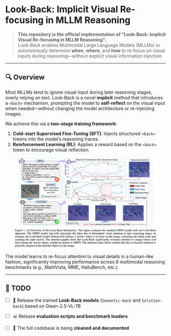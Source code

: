 # Look-Back: Implicit Visual Re-focusing in MLLM Reasoning

> **This repository is the official implementation of "Look-Back: Implicit Visual Re-focusing in MLLM Reasoning".**  
> Look-Back enables Multimodal Large Language Models (MLLMs) to autonomously determine **when**, **where**, and **how** to re-focus on visual inputs during reasoning—without explicit visual information injection.

---

## 🔍 Overview

Most MLLMs tend to ignore visual input during later reasoning stages, overly relying on text. Look-Back is a novel **implicit** method that introduces a `<back>` mechanism, prompting the model to **self-reflect** on the visual input when needed—without changing the model architecture or re-injecting images.

We achieve this via a **two-stage training framework**:
1. **Cold-start Supervised Fine-Tuning (SFT)**: Injects structured `<back>` tokens into the model’s reasoning traces.
2. **Reinforcement Learning (RL)**: Applies a reward based on the `<back>` token to encourage visual reflection.

<p align="center">
  <img src="assets/fig1.png" width="90%">
</p>

The model learns to re-focus attention to visual details in a human-like fashion, significantly improving performance across 8 multimodal reasoning benchmarks (e.g., MathVista, MME, HalluBench, etc.).

---

## 🚧 TODO

- [ ] 🧠 Release the trained **Look-Back models** (`Semantic-back` and `Solution-back`) based on Qwen-2.5-VL-7B
- [ ] 📊 Release **evaluation scripts and benchmark loaders**
- [ ] 🧹 The full codebase is being **cleaned and documented**

